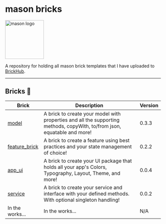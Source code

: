 # mason bricks

<p align="left">
<img src="https://raw.githubusercontent.com/felangel/mason/master/assets/mason_full.png" height="125" alt="mason logo" />
</p>

A repository for holding all mason brick templates that I have uploaded to [BrickHub](https://brickhub.dev/).

---

## Bricks 🧱

| Brick                                                            | Description                                                                                                              | Version |
| ---------------------------------------------------------------- | ------------------------------------------------------------------------------------------------------------------------ | ------- |
| [model](https://brickhub.dev/bricks/model/0.3.3)                 | A brick to create your model with properties and all the supporting methods, copyWith, to/from json, equatable and more! | 0.3.3   |
| [feature_brick](https://brickhub.dev/bricks/feature_brick/0.2.2) | A brick to create a feature using best practices and your state management of choice!                                    | 0.2.2   |
| [app_ui](https://brickhub.dev/bricks/app_ui/0.0.4)               | A brick to create your UI package that holds all your app's Colors, Typography, Layout, Theme, and more!                 | 0.0.4   |
| [service](https://brickhub.dev/bricks/service/0.0.2)             | A brick to create your service and interface with your defined methods. With optional singleton handling!                | 0.0.2   |
| In the works...                                                  | In the works...                                                                                                          | N/A     |

